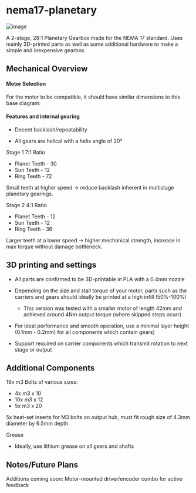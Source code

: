 # nema17-planetary

![image](https://github.com/ardc55/nema17-planetary/assets/122703257/647908c5-f79f-4b56-be16-64c5ed16185d)

A 2-stage, 28:1 Planetary Gearbox made for the NEMA 17 standard.
Uses mainly 3D-printed parts as well as some additional hardware to make a simple and inexpensive gearbox.

## Mechanical Overview


#### Motor Selection
For the motor to be compatible, it should have similar dimensions to this base diagram:

#### Features and internal gearing

- Decent backlash/repeatability

- All gears are helical with a helix angle of 20°

Stage 1 
7:1 Ratio 

- Planet Teeth - 30
- Sun Teeth - 12
- Ring Teeth - 72


Small teeth at higher speed -> reduce backlash inherent in multistage planetary gearings.

Stage 2
4:1 Ratio
- Planet Teeth - 12
- Sun Teeth - 12
- Ring Teeth - 36


Larger teeth at a lower speed -> higher mechanical strength, increase in max torque without damage bottleneck.



## 3D printing and settings
- All parts are confirmed to be 3D-printable in PLA with a 0.4mm nozzle

- Depending on the size and stall torque of your motor, parts such as the carriers and gears should ideally be printed at a high infill (50%-100%)
  - This version was tested with a smaller motor of length 42mm and achieved around 4Nm output torque (where skipped steps ocurr)

- For ideal performance and smooth operation, use a minimal layer height (0.1mm - 0.2mm) for all components which contain gears)

- Support required on carrier components which transmit rotation to next stage or output


## Additional Components
19x m3 Bolts of various sizes:
- 4x m3 x 10
- 10x m3 x 12
- 5x m3 x 20

5x heat-set inserts for M3 bolts on output hub, must fit rough size of 4.3mm diameter by 6.5mm depth


Grease
- Ideally, use lithium grease on all gears and shafts

## Notes/Future Plans
Additions coming soon:
Motor-mounted driver/encoder combo for active feedback


